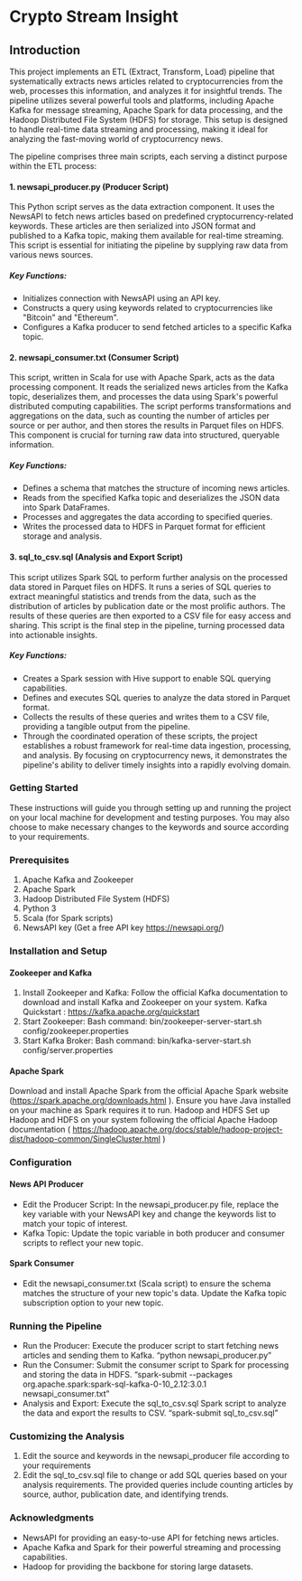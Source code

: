 
# Crypto Stream Insight

## Introduction
This project implements an ETL (Extract, Transform, Load) pipeline that systematically extracts news articles related to cryptocurrencies from the web, processes this information, and analyzes it for insightful trends. The pipeline utilizes several powerful tools and platforms, including Apache Kafka for message streaming, Apache Spark for data processing, and the Hadoop Distributed File System (HDFS) for storage. This setup is designed to handle real-time data streaming and processing, making it ideal for analyzing the fast-moving world of cryptocurrency news.

The pipeline comprises three main scripts, each serving a distinct purpose within the ETL process:
#### 1. newsapi_producer.py (Producer Script)
This Python script serves as the data extraction component. It uses the NewsAPI to fetch news articles based on predefined cryptocurrency-related keywords. These articles are then serialized into JSON format and published to a Kafka topic, making them available for real-time streaming. This script is essential for initiating the pipeline by supplying raw data from various news sources.
##### Key Functions:
- Initializes connection with NewsAPI using an API key.
- Constructs a query using keywords related to cryptocurrencies like "Bitcoin" and "Ethereum".
- Configures a Kafka producer to send fetched articles to a specific Kafka topic.

#### 2. newsapi_consumer.txt (Consumer Script)
This script, written in Scala for use with Apache Spark, acts as the data processing component. It reads the serialized news articles from the Kafka topic, deserializes them, and processes the data using Spark's powerful distributed computing capabilities. The script performs transformations and aggregations on the data, such as counting the number of articles per source or per author, and then stores the results in Parquet files on HDFS. This component is crucial for turning raw data into structured, queryable information.
##### Key Functions:
- Defines a schema that matches the structure of incoming news articles.
- Reads from the specified Kafka topic and deserializes the JSON data into Spark DataFrames.
- Processes and aggregates the data according to specified queries.
- Writes the processed data to HDFS in Parquet format for efficient storage and analysis.

#### 3. sql_to_csv.sql (Analysis and Export Script)
This script utilizes Spark SQL to perform further analysis on the processed data stored in Parquet files on HDFS. It runs a series of SQL queries to extract meaningful statistics and trends from the data, such as the distribution of articles by publication date or the most prolific authors. The results of these queries are then exported to a CSV file for easy access and sharing. This script is the final step in the pipeline, turning processed data into actionable insights.
##### Key Functions:
- Creates a Spark session with Hive support to enable SQL querying capabilities.
- Defines and executes SQL queries to analyze the data stored in Parquet format.
- Collects the results of these queries and writes them to a CSV file, providing a tangible output from the pipeline.
- Through the coordinated operation of these scripts, the project establishes a robust framework for real-time data ingestion, processing, and analysis. By focusing on cryptocurrency news, it demonstrates the pipeline's ability to deliver timely insights into a rapidly evolving domain.

### Getting Started
These instructions will guide you through setting up and running the project on your local machine for development and testing purposes. You may also choose to make necessary changes to the keywords and source according to your requirements.

### Prerequisites
1.	Apache Kafka and Zookeeper
2.	Apache Spark
3.	Hadoop Distributed File System (HDFS)
4.	Python 3
5.	Scala (for Spark scripts)
6.	NewsAPI key (Get a free API key https://newsapi.org/)

### Installation and Setup
#### Zookeeper and Kafka
1.	Install Zookeeper and Kafka: Follow the official Kafka documentation to download and install Kafka and Zookeeper on your system. Kafka Quickstart : https://kafka.apache.org/quickstart 
2.	Start Zookeeper: Bash command: bin/zookeeper-server-start.sh config/zookeeper.properties
3.	Start Kafka Broker: Bash command: bin/kafka-server-start.sh config/server.properties
#### Apache Spark
Download and install Apache Spark from the official Apache Spark website (https://spark.apache.org/downloads.html ). Ensure you have Java installed on your machine as Spark requires it to run.
Hadoop and HDFS
Set up Hadoop and HDFS on your system following the official Apache Hadoop documentation ( https://hadoop.apache.org/docs/stable/hadoop-project-dist/hadoop-common/SingleCluster.html )

### Configuration
#### News API Producer
- Edit the Producer Script: In the newsapi_producer.py file, replace the key variable with your NewsAPI key and change the keywords list to match your topic of interest.
- Kafka Topic: Update the topic variable in both producer and consumer scripts to reflect your new topic.
#### Spark Consumer
- Edit the newsapi_consumer.txt (Scala script) to ensure the schema matches the structure of your new topic's data. Update the Kafka topic subscription option to your new topic.

### Running the Pipeline
- Run the Producer: Execute the producer script to start fetching news articles and sending them to Kafka.
“python newsapi_producer.py”
- Run the Consumer: Submit the consumer script to Spark for processing and storing the data in HDFS.
“spark-submit --packages org.apache.spark:spark-sql-kafka-0-10_2.12:3.0.1 newsapi_consumer.txt”
- Analysis and Export: Execute the sql_to_csv.sql Spark script to analyze the data and export the results to CSV.
“spark-submit sql_to_csv.sql”

### Customizing the Analysis
1. Edit the source and keywords in the newsapi_producer file according to your requirements 
2. Edit the sql_to_csv.sql file to change or add SQL queries based on your analysis requirements. The provided queries include counting articles by source, author, publication date, and identifying trends.

### Acknowledgments
- NewsAPI for providing an easy-to-use API for fetching news articles.
- Apache Kafka and Spark for their powerful streaming and processing capabilities.
- Hadoop for providing the backbone for storing large datasets.
